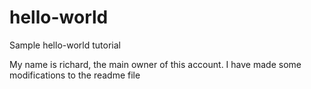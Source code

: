 # hello-world
Sample hello-world tutorial

My name is richard, the main owner of this account. I have made some modifications to the readme file
